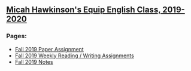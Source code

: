 [Micah Hawkinson's Equip English Class, 2019-2020](/equip)
---
### Pages:
* [Fall 2019 Paper Assignment](fall-paper.md)
* [Fall 2019 Weekly Reading / Writing Assignments](fall-assignments.md)
* [Fall 2019 Notes](fall-notes.md)
